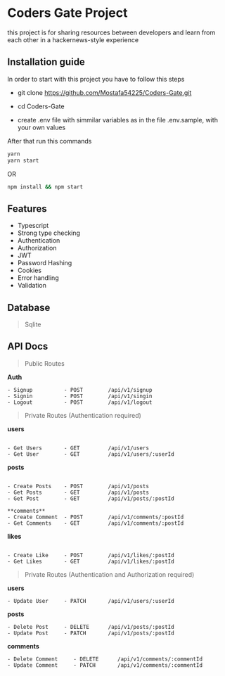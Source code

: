 # Coders Gate Project
this project is for sharing resources between developers and learn from each other in a hackernews-style experience



## Installation guide

In order to start with this project you have to follow this steps

- git clone https://github.com/Mostafa54225/Coders-Gate.git

- cd Coders-Gate

- create .env file with simmilar variables as in the file .env.sample, with your own values


After that run this commands
```bash
yarn
yarn start
```
OR
```bash
npm install && npm start
```

## Features
- Typescript
- Strong type checking
- Authentication
- Authorization
- JWT
- Password Hashing
- Cookies
- Error handling
- Validation

## Database
> Sqlite


## API Docs
> Public Routes

**Auth**
```
- Signup          - POST        /api/v1/signup
- Signin          - POST        /api/v1/singin
- Logout          - POST        /api/v1/logout
```

> Private Routes (Authentication required)

**users**
```

- Get Users       - GET         /api/v1/users
- Get User        - GET         /api/v1/users/:userId
```
**posts**
```

- Create Posts    - POST        /api/v1/posts
- Get Posts       - GET         /api/v1/posts
- Get Post        - GET         /api/v1/posts/:postId
```

```
**comments**
- Create Comment  - POST        /api/v1/comments/:postId
- Get Comments    - GET         /api/v1/comments/:postId
```
**likes**
```

- Create Like     - POST        /api/v1/likes/:postId
- Get Likes       - GET         /api/v1/likes/:postId
```

> Private Routes (Authentication and Authorization required)

**users**

```
- Update User     - PATCH       /api/v1/users/:userId
```
**posts**

```
- Delete Post     - DELETE      /api/v1/posts/:postId
- Update Post     - PATCH       /api/v1/posts/:postId
```
**comments**

```
- Delete Comment     - DELETE      /api/v1/comments/:commentId
- Update Comment     - PATCH       /api/v1/comments/:commentId
```
